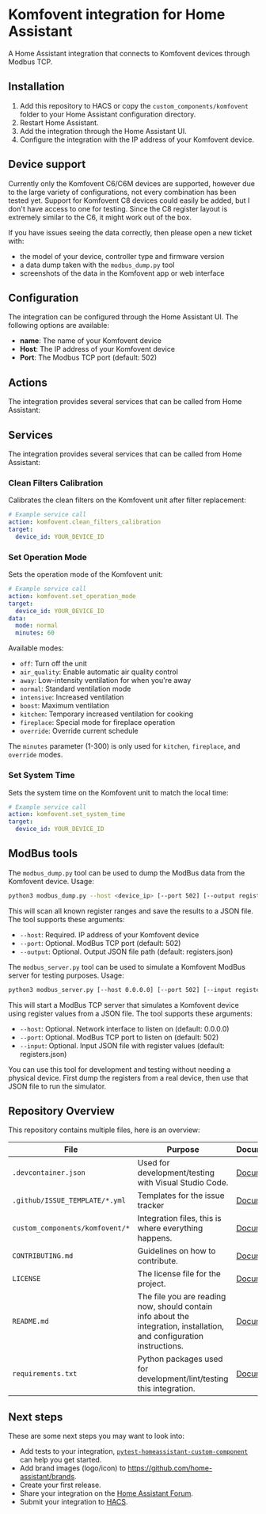 # Komfovent integration for Home Assistant

A Home Assistant integration that connects to Komfovent devices through Modbus TCP.

## Installation

1. Add this repository to HACS or copy the `custom_components/komfovent` folder to your Home Assistant configuration directory.
2. Restart Home Assistant.
3. Add the integration through the Home Assistant UI.
4. Configure the integration with the IP address of your Komfovent device.

## Device support

Currently only the Komfovent C6/C6M devices are supported, however due to the large variety of configurations,
not every combination has been tested yet. Support for Komfovent C8 devices could easily be added, but I don't
have access to one for testing. Since the C8 register layout is extremely similar to the C6, it might work out
of the box.

If you have issues seeing the data correctly, then please open a new ticket with:

- the model of your device, controller type and firmware version
- a data dump taken with the `modbus_dump.py` tool
- screenshots of the data in the Komfovent app or web interface

## Configuration

The integration can be configured through the Home Assistant UI. The following options are available:

- **name**: The name of your Komfovent device
- **Host**: The IP address of your Komfovent device
- **Port**: The Modbus TCP port (default: 502)

## Actions

The integration provides several services that can be called from Home Assistant:

## Services

The integration provides several services that can be called from Home Assistant:

### Clean Filters Calibration
Calibrates the clean filters on the Komfovent unit after filter replacement:

```yaml
# Example service call
action: komfovent.clean_filters_calibration
target:
  device_id: YOUR_DEVICE_ID
```

### Set Operation Mode 
Sets the operation mode of the Komfovent unit:

```yaml
# Example service call
action: komfovent.set_operation_mode
target:
  device_id: YOUR_DEVICE_ID
data:
  mode: normal
  minutes: 60
```

Available modes:
- `off`: Turn off the unit
- `air_quality`: Enable automatic air quality control
- `away`: Low-intensity ventilation for when you're away
- `normal`: Standard ventilation mode
- `intensive`: Increased ventilation
- `boost`: Maximum ventilation
- `kitchen`: Temporary increased ventilation for cooking
- `fireplace`: Special mode for fireplace operation
- `override`: Override current schedule

The `minutes` parameter (1-300) is only used for `kitchen`, `fireplace`, and `override` modes.

### Set System Time
Sets the system time on the Komfovent unit to match the local time:

```yaml
# Example service call
action: komfovent.set_system_time
target:
  device_id: YOUR_DEVICE_ID
```

## ModBus tools

The `modbus_dump.py` tool can be used to dump the ModBus data from the Komfovent device. Usage:

```bash
python3 modbus_dump.py --host <device_ip> [--port 502] [--output registers.json]
```

This will scan all known register ranges and save the results to a JSON file. The tool supports these arguments:
- `--host`: Required. IP address of your Komfovent device
- `--port`: Optional. ModBus TCP port (default: 502)
- `--output`: Optional. Output JSON file path (default: registers.json)

The `modbus_server.py` tool can be used to simulate a Komfovent ModBus server for testing purposes. Usage:

```bash
python3 modbus_server.py [--host 0.0.0.0] [--port 502] [--input registers.json]
```

This will start a ModBus TCP server that simulates a Komfovent device using register values from a JSON file. The tool supports these arguments:
- `--host`: Optional. Network interface to listen on (default: 0.0.0.0)
- `--port`: Optional. ModBus TCP port to listen on (default: 502)
- `--input`: Optional. Input JSON file with register values (default: registers.json)

You can use this tool for development and testing without needing a physical device. First dump the registers from a real device, then use that JSON file to run the simulator.

## Repository Overview

This repository contains multiple files, here is an overview:

| File                            | Purpose                                                                                                                | Documentation                                                                                                                  |
|---------------------------------|------------------------------------------------------------------------------------------------------------------------|--------------------------------------------------------------------------------------------------------------------------------|
| `.devcontainer.json`            | Used for development/testing with Visual Studio Code.                                                                  | [Documentation](https://code.visualstudio.com/docs/remote/containers)                                                          |
| `.github/ISSUE_TEMPLATE/*.yml`  | Templates for the issue tracker                                                                                        | [Documentation](https://help.github.com/en/github/building-a-strong-community/configuring-issue-templates-for-your-repository) |
| `custom_components/komfovent/*` | Integration files, this is where everything happens.                                                                   | [Documentation](https://developers.home-assistant.io/docs/creating_component_index)                                            |
| `CONTRIBUTING.md`               | Guidelines on how to contribute.                                                                                       | [Documentation](https://help.github.com/en/github/building-a-strong-community/setting-guidelines-for-repository-contributors)  |
| `LICENSE`                       | The license file for the project.                                                                                      | [Documentation](https://help.github.com/en/github/creating-cloning-and-archiving-repositories/licensing-a-repository)          |
| `README.md`                     | The file you are reading now, should contain info about the integration, installation, and configuration instructions. | [Documentation](https://help.github.com/en/github/writing-on-github/basic-writing-and-formatting-syntax)                       |
| `requirements.txt`              | Python packages used for development/lint/testing this integration.                                                    | [Documentation](https://pip.pypa.io/en/stable/user_guide/#requirements-files)                                                  |

## Next steps

These are some next steps you may want to look into:
- Add tests to your integration, [`pytest-homeassistant-custom-component`](https://github.com/MatthewFlamm/pytest-homeassistant-custom-component) can help you get started.
- Add brand images (logo/icon) to https://github.com/home-assistant/brands.
- Create your first release.
- Share your integration on the [Home Assistant Forum](https://community.home-assistant.io/).
- Submit your integration to [HACS](https://hacs.xyz/docs/publish/start).
